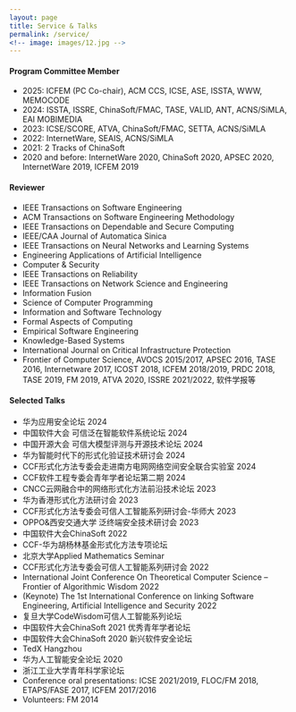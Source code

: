 ```yaml
---
layout: page
title: Service & Talks
permalink: /service/
<!-- image: images/12.jpg -->
---
```



#### Program Committee Member
- 2025: ICFEM (PC Co-chair), ACM CCS, ICSE, ASE, ISSTA, WWW, MEMOCODE
- 2024: ISSTA, ISSRE, ChinaSoft/FMAC, TASE, VALID, ANT, ACNS/SiMLA, EAI MOBIMEDIA
- 2023: ICSE/SCORE, ATVA, ChinaSoft/FMAC, SETTA, ACNS/SiMLA
- 2022: InternetWare, SEAIS, ACNS/SiMLA
- 2021: 2 Tracks of ChinaSoft
- 2020 and before: InternetWare 2020, ChinaSoft 2020, APSEC 2020, InternetWare 2019, ICFEM 2019


#### Reviewer

- IEEE Transactions on Software Engineering
- ACM Transactions on Software Engineering Methodology
- IEEE Transactions on Dependable and Secure Computing
- IEEE/CAA Journal of Automatica Sinica
- IEEE Transactions on Neural Networks and Learning Systems
- Engineering Applications of Artificial Intelligence
- Computer & Security
- IEEE Transactions on Reliability
- IEEE Transactions on Network Science and Engineering
- Information Fusion
- Science of Computer Programming
- Information and Software Technology
- Formal Aspects of Computing
- Empirical Software Engineering
- Knowledge-Based Systems
- International Journal on Critical Infrastructure Protection
- Frontier of Computer Science, AVOCS 2015/2017, APSEC 2016, TASE 2016, Internetware 2017, ICOST 2018, ICFEM 2018/2019, PRDC 2018, TASE 2019, FM 2019, ATVA 2020, ISSRE 2021/2022, 软件学报等 


#### Selected Talks

- 华为应用安全论坛 2024
- 中国软件大会 可信泛在智能软件系统论坛 2024
- 中国开源大会 可信大模型评测与开源技术论坛 2024  
- 华为智能时代下的形式化验证技术研讨会 2024
- CCF形式化方法专委会走进南方电网网络空间安全联合实验室 2024
- CCF软件工程专委会青年学者论坛第二期 2024
- CNCC云网融合中的网络形式化方法前沿技术论坛 2023
- 华为香港形式化方法研讨会 2023
- CCF形式化方法专委会可信人工智能系列研讨会-华师大 2023
- OPPO&西安交通大学 泛终端安全技术研讨会 2023
- 中国软件大会ChinaSoft 2022
- CCF-华为胡杨林基金形式化方法专项论坛
- 北京大学Applied Mathematics Seminar
- CCF形式化方法专委会可信人工智能系列研讨会 2022
- International Joint Conference On Theoretical Computer Science – Frontier of Algorithmic Wisdom 2022
- (Keynote) The 1st International Conference on linking Software Engineering, Artificial Intelligence and Security 2022
- 复旦大学CodeWisdom可信人工智能系列论坛
- 中国软件大会ChinaSoft 2021 优秀青年学者论坛 
- 中国软件大会ChinaSoft 2020 新兴软件安全论坛 ­
- TedX Hangzhou
- 华为人工智能安全论坛 2020
- 浙江工业大学青年科学家论坛
- Conference oral presentations: ICSE 2021/2019, FLOC/FM 2018, ETAPS/FASE 2017, ICFEM 2017/2016
- Volunteers: FM 2014